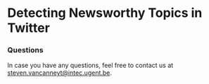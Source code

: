 Detecting Newsworthy Topics in Twitter
======================================


### Questions

In case you have any questions, feel free to contact us at steven.vancanneyt@intec.ugent.be.